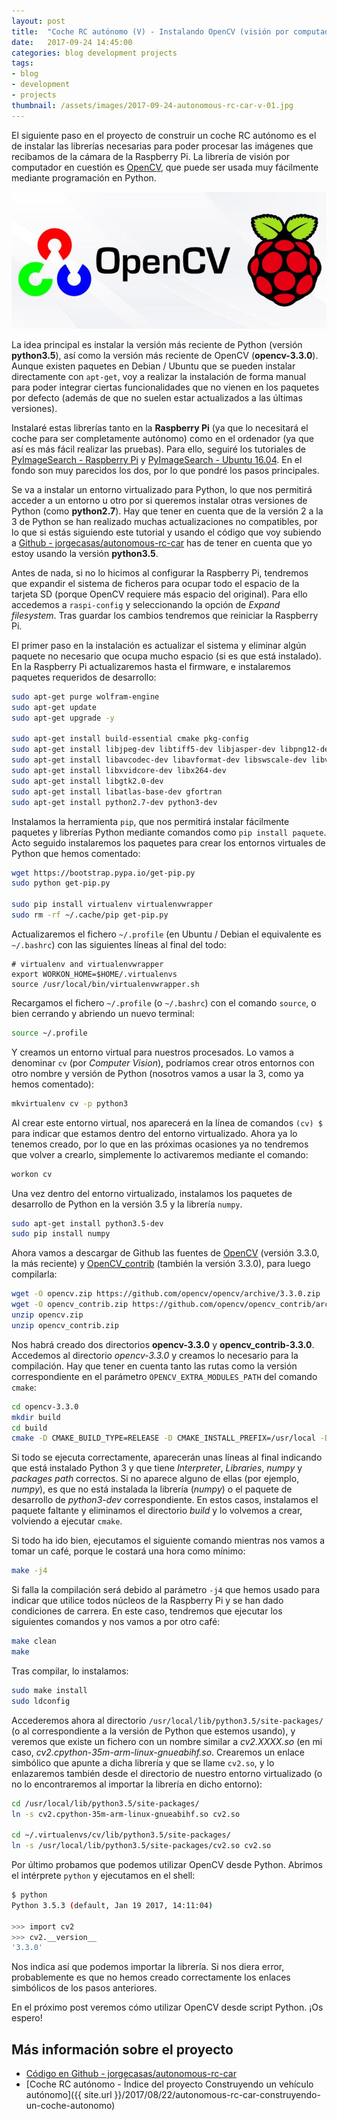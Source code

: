 ```yaml
---
layout: post
title:  "Coche RC autónomo (V) - Instalando OpenCV (visión por computador)"
date:   2017-09-24 14:45:00
categories: blog development projects
tags:
- blog
- development
- projects
thumbnail: /assets/images/2017-09-24-autonomous-rc-car-v-01.jpg
---
```


El siguiente paso en el proyecto de construir un coche RC autónomo es el de instalar las librerías necesarias para poder procesar las imágenes que recibamos de la cámara de la Raspberry Pi. La librería de visión por computador en cuestión es [OpenCV](https://www.opencv.org), que puede ser usada muy fácilmente mediante programación en Python.

![OpenCV - Raspberry Pi](/assets/images/2017-09-24-autonomous-rc-car-v-01.jpg)

La idea principal es instalar la versión más reciente de Python (versión **python3.5**), así como la versión más reciente de OpenCV (**opencv-3.3.0**). Aunque existen paquetes en Debian / Ubuntu que se pueden instalar directamente con `apt-get`, voy a realizar la instalación de forma manual para poder integrar ciertas funcionalidades que no vienen en los paquetes por defecto (además de que no suelen estar actualizados a las últimas versiones).

Instalaré estas librerías tanto en la **Raspberry Pi** (ya que lo necesitará el coche para ser completamente autónomo) como en el ordenador (ya que así es más fácil realizar las pruebas). Para ello, seguiré los tutoriales de [PyImageSearch - Raspberry Pi](http://www.pyimagesearch.com/2016/04/18/install-guide-raspberry-pi-3-raspbian-jessie-opencv-3/) y [PyImageSearch - Ubuntu 16.04](http://www.pyimagesearch.com/2016/10/24/ubuntu-16-04-how-to-install-opencv/). En el fondo son muy parecidos los dos, por lo que pondré los pasos principales.

Se va a instalar un entorno virtualizado para Python, lo que nos permitirá acceder a un entorno u otro por si queremos instalar otras versiones de Python (como **python2.7**). Hay que tener en cuenta que de la versión 2 a la 3 de Python se han realizado muchas actualizaciones no compatibles, por lo que si estás siguiendo este tutorial y usando el código que voy subiendo a [Github - jorgecasas/autonomous-rc-car](https://github.com/jorgecasas/autonomous-rc-car) has de tener en cuenta que yo estoy usando la versión **python3.5**.

Antes de nada, si no lo hicimos al configurar la Raspberry Pi, tendremos que expandir el sistema de ficheros para ocupar todo el espacio de la tarjeta SD (porque OpenCV requiere más espacio del original). Para ello accedemos a `raspi-config` y seleccionando la opción de _Expand filesystem_. Tras guardar los cambios tendremos que reiniciar la Raspberry Pi.

El primer paso en la instalación es actualizar el sistema y eliminar algún paquete no necesario que ocupa mucho espacio (si es que está instalado). En la Raspberry Pi actualizaremos hasta el firmware, e instalaremos paquetes requeridos de desarrollo:

```bash
sudo apt-get purge wolfram-engine
sudo apt-get update
sudo apt-get upgrade -y 

sudo apt-get install build-essential cmake pkg-config
sudo apt-get install libjpeg-dev libtiff5-dev libjasper-dev libpng12-dev
sudo apt-get install libavcodec-dev libavformat-dev libswscale-dev libv4l-dev
sudo apt-get install libxvidcore-dev libx264-dev
sudo apt-get install libgtk2.0-dev
sudo apt-get install libatlas-base-dev gfortran
sudo apt-get install python2.7-dev python3-dev

```

Instalamos la herramienta `pip`, que nos permitirá instalar fácilmente paquetes y librerías Python mediante comandos como `pip install paquete`. Acto seguido instalaremos los paquetes para crear los entornos virtuales de Python que hemos comentado:

```bash
wget https://bootstrap.pypa.io/get-pip.py
sudo python get-pip.py

sudo pip install virtualenv virtualenvwrapper
sudo rm -rf ~/.cache/pip get-pip.py
```

Actualizaremos el fichero `~/.profile` (en Ubuntu / Debian el equivalente es `~/.bashrc`) con las siguientes líneas al final del todo:

```
# virtualenv and virtualenvwrapper
export WORKON_HOME=$HOME/.virtualenvs
source /usr/local/bin/virtualenvwrapper.sh
```

Recargamos el fichero `~/.profile` (o `~/.bashrc`) con el comando `source`, o bien cerrando y abriendo un nuevo terminal:

```bash
source ~/.profile
```

Y creamos un entorno virtual para nuestros procesados. Lo vamos a denominar `cv` (por _Computer Vision_), podríamos crear otros entornos con otro nombre y versión de Python (nosotros vamos a usar la 3, como ya hemos comentado):

```bash
mkvirtualenv cv -p python3
```

Al crear este entorno virtual, nos aparecerá en la línea de comandos `(cv) $` para indicar que estamos dentro del entorno virtualizado. Ahora ya lo tenemos creado, por lo que en las próximas ocasiones ya no tendremos que volver a crearlo, simplemente lo activaremos mediante el comando:

```bash
workon cv
```

Una vez dentro del entorno virtualizado, instalamos los paquetes de desarrollo de Python en la versión 3.5 y la librería `numpy`.

```bash
sudo apt-get install python3.5-dev
sudo pip install numpy
```

Ahora vamos a descargar de Github las fuentes de [OpenCV](https://github.com/opencv/opencv) (versión 3.3.0, la más reciente) y [OpenCV_contrib](https://github.com/opencv/opencv_contrib) (también la versión 3.3.0), para luego compilarla:

```bash
wget -O opencv.zip https://github.com/opencv/opencv/archive/3.3.0.zip
wget -O opencv_contrib.zip https://github.com/opencv/opencv_contrib/archive/3.3.0.zip
unzip opencv.zip
unzip opencv_contrib.zip
```

Nos habrá creado dos directorios **opencv-3.3.0** y **opencv_contrib-3.3.0**. Accedemos al directorio _opencv-3.3.0_ y creamos lo necesario para la compilación. Hay que tener en cuenta tanto las rutas como la versión correspondiente en el parámetro `OPENCV_EXTRA_MODULES_PATH` del comando `cmake`:

```bash
cd opencv-3.3.0
mkdir build
cd build
cmake -D CMAKE_BUILD_TYPE=RELEASE -D CMAKE_INSTALL_PREFIX=/usr/local -D INSTALL_PYTHON_EXAMPLES=ON -D OPENCV_EXTRA_MODULES_PATH=~/opencv_contrib-3.3.0/modules -D BUILD_EXAMPLES=ON ..
```

Si todo se ejecuta correctamente, aparecerán unas líneas al final indicando que está instalado Python 3 y que tiene _Interpreter_, _Libraries_, _numpy_ y _packages path_ correctos. Si no aparece alguno de ellas (por ejemplo, _numpy_), es que no está instalada la librería (_numpy_) o el paquete de desarrollo de _python3-dev_ correspondiente. En estos casos, instalamos el paquete faltante y eliminamos el directorio _build_ y lo volvemos a crear, volviendo a ejecutar `cmake`.

Si todo ha ido bien, ejecutamos el siguiente comando mientras nos vamos a tomar un café, porque le costará una hora como mínimo:

```bash
make -j4
```

Si falla la compilación será debido al parámetro `-j4` que hemos usado para indicar que utilice todos núcleos de la Raspberry Pi y se han dado condiciones de carrera. En este caso, tendremos que ejecutar los siguientes comandos y nos vamos a por otro café:

```bash
make clean
make
```

Tras compilar, lo instalamos:

```bash
sudo make install
sudo ldconfig
```

Accederemos ahora al directorio `/usr/local/lib/python3.5/site-packages/` (o al correspondiente a la versión de Python que estemos usando), y veremos que existe un fichero con un nombre similar a _cv2.XXXX.so_ (en mi caso, _cv2.cpython-35m-arm-linux-gnueabihf.so_. Crearemos un enlace simbólico que apunte a dicha librería y que se llame `cv2.so`, y lo enlazaremos también desde el directorio de nuestro entorno virtualizado (o no lo encontraremos al importar la librería en dicho entorno):

```bash
cd /usr/local/lib/python3.5/site-packages/
ln -s cv2.cpython-35m-arm-linux-gnueabihf.so cv2.so

cd ~/.virtualenvs/cv/lib/python3.5/site-packages/
ln -s /usr/local/lib/python3.5/site-packages/cv2.so cv2.so
```

Por último probamos que podemos utilizar OpenCV desde Python. Abrimos el intérprete `python` y ejecutamos en el shell:

```bash
$ python
Python 3.5.3 (default, Jan 19 2017, 14:11:04)

>>> import cv2
>>> cv2.__version__
'3.3.0'
```

Nos indica así que podemos importar la librería. Si nos diera error, probablemente es que no hemos creado correctamente los enlaces simbólicos de los pasos anteriores.

En el próximo post veremos cómo utilizar OpenCV desde script Python. ¡Os espero!


## Más información sobre el proyecto

* [Código en Github - jorgecasas/autonomous-rc-car](https://github.com/jorgecasas/autonomous-rc-car)
* [Coche RC autónomo - Índice del proyecto Construyendo un vehículo autónomo]({{ site.url }}/2017/08/22/autonomous-rc-car-construyendo-un-coche-autonomo)
